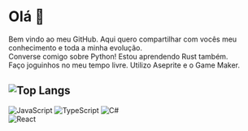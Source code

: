 # Olá 👋

Bem vindo ao meu GitHub. Aqui quero compartilhar com vocês meu conhecimento e toda a minha evolução.
<br>
Converse comigo sobre Python!
Estou aprendendo Rust também.
<br>
Faço joguinhos no meu tempo livre. Utilizo Aseprite e o Game Maker.

![Top Langs](https://github-readme-stats.vercel.app/api/top-langs/?username=caiolongo&layout=compact)
---

![JavaScript](https://img.shields.io/badge/javascript-%23323330.svg?style=for-the-badge&logo=javascript&logoColor=%23F7DF1E) 
![TypeScript](https://img.shields.io/badge/typescript-%23007ACC.svg?style=for-the-badge&logo=typescript&logoColor=white)
![C#](https://img.shields.io/badge/c%23-%23239120.svg?style=for-the-badge&logo=c-sharp&logoColor=white)
<br>
![React](https://img.shields.io/badge/react-%2320232a.svg?style=for-the-badge&logo=react&logoColor=%2361DAFB)
